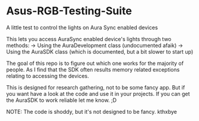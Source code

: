 # Asus-RGB-Testing-Suite
A little test to control the lights on Aura Sync enabled devices

This lets you access AuraSync enabled device's lights through two methods:
-> Using the AuraDevelopment class (undocumented afaik)
-> Using the AuraSDK class (which is documented, but a bit slower to start up)

The goal of this repo is to figure out which one works for the majority of people. 
As I find that the SDK often results memory related exceptions relating to accessing the devices. 

This is designed for research gathering, not to be some fancy app. 
But if you want have a look at the code and use it in your projects. 
If you can get the AuraSDK to work reliable let me know. ;D

NOTE: The code is shoddy, but it's not designed to be fancy. kthxbye
